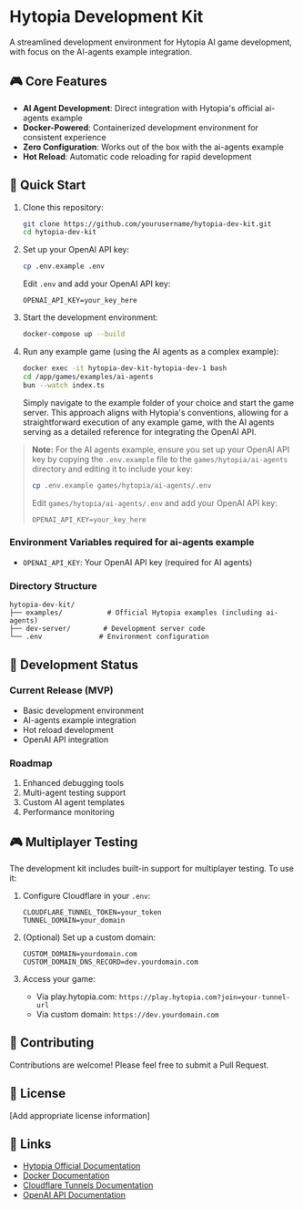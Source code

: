 # Hytopia Development Kit

A streamlined development environment for Hytopia AI game development, with focus on the AI-agents example integration.

## 🎮 Core Features

- **AI Agent Development**: Direct integration with Hytopia's official ai-agents example
- **Docker-Powered**: Containerized development environment for consistent experience
- **Zero Configuration**: Works out of the box with the ai-agents example
- **Hot Reload**: Automatic code reloading for rapid development

## 🚀 Quick Start

1. Clone this repository:
   ```bash
   git clone https://github.com/yourusername/hytopia-dev-kit.git
   cd hytopia-dev-kit
   ```

2. Set up your OpenAI API key:
   ```bash
   cp .env.example .env
   ```
   Edit `.env` and add your OpenAI API key:
   ```env
   OPENAI_API_KEY=your_key_here
   ```

3. Start the development environment:
   ```bash
   docker-compose up --build
   ```

4. Run any example game (using the AI agents as a complex example):
   ```bash
   docker exec -it hytopia-dev-kit-hytopia-dev-1 bash
   cd /app/games/examples/ai-agents
   bun --watch index.ts
   ```
   Simply navigate to the example folder of your choice and start the game server. This approach aligns with Hytopia's conventions, allowing for a straightforward execution of any example game, with the AI agents serving as a detailed reference for integrating the OpenAI API.

> **Note:** For the AI agents example, ensure you set up your OpenAI API key by copying the `.env.example` file to the `games/hytopia/ai-agents` directory and editing it to include your key:
> ```bash
> cp .env.example games/hytopia/ai-agents/.env
> ```
> Edit `games/hytopia/ai-agents/.env` and add your OpenAI API key:
> ```env
> OPENAI_API_KEY=your_key_here
> ```

### Environment Variables required for ai-agents example

- `OPENAI_API_KEY`: Your OpenAI API key (required for AI agents)

### Directory Structure

```
hytopia-dev-kit/
├── examples/           # Official Hytopia examples (including ai-agents)
├── dev-server/        # Development server code
└── .env              # Environment configuration
```

## 📝 Development Status

### Current Release (MVP)
- Basic development environment
- AI-agents example integration
- Hot reload development
- OpenAI API integration

### Roadmap
1. Enhanced debugging tools
2. Multi-agent testing support
3. Custom AI agent templates
4. Performance monitoring

## 🎮 Multiplayer Testing

The development kit includes built-in support for multiplayer testing. To use it:

1. Configure Cloudflare in your `.env`:
   ```env
   CLOUDFLARE_TUNNEL_TOKEN=your_token
   TUNNEL_DOMAIN=your_domain
   ```

2. (Optional) Set up a custom domain:
   ```env
   CUSTOM_DOMAIN=yourdomain.com
   CUSTOM_DOMAIN_DNS_RECORD=dev.yourdomain.com
   ```

3. Access your game:
   - Via play.hytopia.com: `https://play.hytopia.com?join=your-tunnel-url`
   - Via custom domain: `https://dev.yourdomain.com`

## 🤝 Contributing

Contributions are welcome! Please feel free to submit a Pull Request.

## 📄 License

[Add appropriate license information]

## 🔗 Links

- [Hytopia Official Documentation](https://docs.hytopia.com)
- [Docker Documentation](https://docs.docker.com)
- [Cloudflare Tunnels Documentation](https://developers.cloudflare.com/cloudflare-one/connections/connect-apps)
- [OpenAI API Documentation](https://platform.openai.com/docs) 